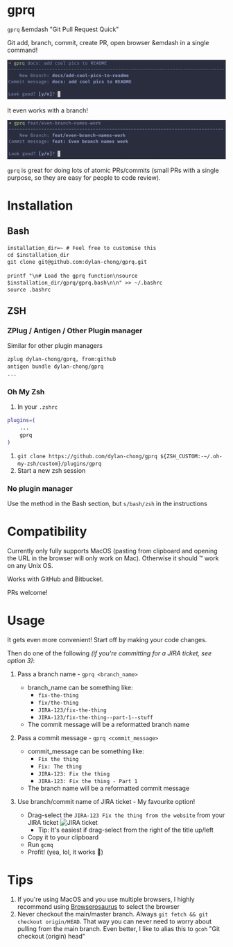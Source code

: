 # gprq

`gprq` &emdash "Git Pull Request Quick"

Git add, branch, commit, create PR, open browser &emdash in a single command!

![So quick an easy!](docs/gprq_simple_prompt_commit_message.png)

It even works with a branch!

![It even works with a branch!](docs/gprq_simple_prompt_branch.png)

`gprq` is great for doing lots of atomic PRs/commits (small PRs with a single
purpose, so they are easy for people to code review).

# Installation

## Bash

```
installation_dir=~ # Feel free to customise this
cd $installation_dir
git clone git@github.com:dylan-chong/gprq.git

printf "\n# Load the gprq function\nsource $installation_dir/gprq/gprq.bash\n\n" >> ~/.bashrc
source .bashrc
```

## ZSH

### ZPlug / Antigen / Other Plugin manager

Similar for other plugin managers

```zsh
zplug dylan-chong/gprq, from:github
antigen bundle dylan-chong/gprq
...
```

### Oh My Zsh

1. In your `.zshrc`
```zsh
plugins=(
    ...
    gprq
)
```
1. `git clone https://github.com/dylan-chong/gprq ${ZSH_CUSTOM:-~/.oh-my-zsh/custom}/plugins/gprq`
1. Start a new zsh session

### No plugin manager

Use the method in the Bash section, but `s/bash/zsh` in the instructions

# Compatibility

Currently only fully supports MacOS (pasting from clipboard and opening the URL
in the browser will only work on Mac). Otherwise it should :tm: work on any
Unix OS.

Works with GitHub and Bitbucket.

PRs welcome!

# Usage

It gets even more convenient!
Start off by making your code changes.

Then do one of the following *(if you're committing for a JIRA ticket, see option 3)*:

1. Pass a branch name - `gprq <branch_name>`
    - branch_name can be something like:
        - `fix-the-thing`
        - `fix/the-thing`
        - `JIRA-123/fix-the-thing`
        - `JIRA-123/fix-the-thing--part-1--stuff`
    - The commit message will be a reformatted branch name

1. Pass a commit message - `gprq <commit_message>`
    - commit_message can be something like:
        - `Fix the thing`
        - `Fix: The thing`
        - `JIRA-123: Fix the thing`
        - `JIRA-123: Fix the thing - Part 1`
    - The branch name will be a reformatted commit message

1. Use branch/commit name of JIRA ticket - My favourite option!
    - Drag-select the `JIRA-123 Fix the thing from the
   website` from your JIRA ticket ![JIRA ticket](./docs/jira_screenshot.png)
        - Tip: It's easiest if drag-select from the right of the title up/left
    - Copy it to your clipboard
    - Run `gcmq`
    - Profit! (yea, lol, it works :shrug:)

# Tips

1. If you're using MacOS and you use multiple browsers, I highly recommend
   using [Browserosaurus](https://browserosaurus.com/) to select the browser
1. Never checkout the main/master branch. Always `git fetch && git checkout origin/HEAD`.
   That way you can never need to worry about pulling from the main branch.
   Even better, I like to alias this to `gcoh` "Git checkout (origin) head"
